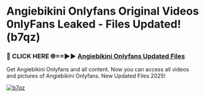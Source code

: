 # Angiebikini Onlyfans Original Videos 0nlyFans Leaked - Files Updated! (b7qz)

<h3>🔴 CLICK HERE 🌐==►► <a href="https://tinyurl.com/2m67pmp6" rel="nofollow">Angiebikini Onlyfans Updated Files</a></h3>

Get Angiebikini Onlyfans and all content. Now you can access all videos and pictures of Angiebikini Onlyfans. New Updated Files 2025!

[![b7qz](https://i.imgur.com/H4QAA4z.gif)](https://tinyurl.com/2m67pmp6)